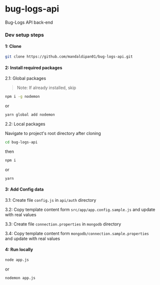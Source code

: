 # bug-logs-api
Bug-Logs API back-end

### Dev setup steps

#### 1: Clone
```sh
git clone https://github.com/mandaldipan01/bug-logs-api.git
```

#### 2: Install required packages

2.1: Global packages

> Note: If already installed, skip
```sh
npm i -g nodemon
```
or
```sh
yarn global add nodemon
```

2.2: Local packages

Navigate to project's root directory after cloning
```sh
cd bug-logs-api
```
then
```sh
npm i
```
or
```sh
yarn
```

#### 3: Add Config data

3.1: Create file `config.js` in `api/auth` directory

3.2: Copy template content form `src/app/app.config.sample.js` and update with real values

3.3: Create file `connection.properties` in `mongodb` directory

3.4: Copy template content form `mongodb/connection.sample.properties` and update with real values

#### 4: Run locally
```sh
node app.js
```
or
```sh
nodemon app.js
```